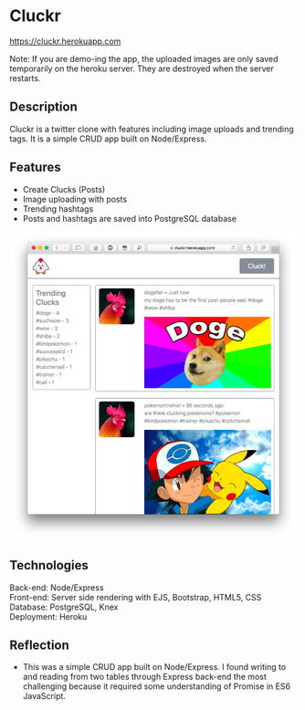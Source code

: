 # Cluckr
https://cluckr.herokuapp.com

Note: If you are demo-ing the app, the uploaded images are only saved temporarily on the heroku server. They are destroyed when the server restarts.

## Description
Cluckr is a twitter clone with features including image uploads and trending tags. It is a simple CRUD app built on Node/Express.

## Features
- Create Clucks (Posts)
- Image uploading with posts
- Trending hashtags
- Posts and hashtags are saved into PostgreSQL database

![chiliMD Create Cluck](/public/images/screenshot-2.jpg)

## Technologies
Back-end: Node/Express<br>
Front-end: Server side rendering with EJS, Bootstrap, HTML5, CSS<br>
Database: PostgreSQL, Knex<br>
Deployment: Heroku<br>

## Reflection
- This was a simple CRUD app built on Node/Express. I found writing to and reading from two tables through Express back-end the most challenging because it required some understanding of Promise in ES6 JavaScript.
